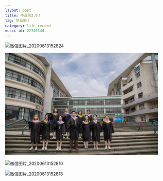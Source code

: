 ```yaml
---
layout: post
title: 毕业照2.0！
tag: 毕业啦！
category: life record
music-id: 22746144
---
```

![微信图片_20200613152824](\image\2020-06-13\微信图片_20200613152824.jpg)

![微信图片_20200613152735](\image\2020-06-13\微信图片_20200613152735.jpg)

![微信图片_20200613152810](\image\2020-06-13\微信图片_20200613152810.jpg)

![微信图片_20200613152818](\image\2020-06-13\微信图片_20200613152818.jpg)
